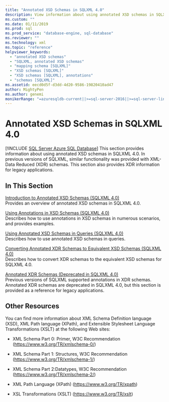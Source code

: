 ```yaml
---
title: "Annotated XSD Schemas in SQLXML 4.0"
description: View information about using annotated XSD schemas in SQLXML 4.0.
ms.custom: ""
ms.date: 01/11/2019
ms.prod: sql
ms.prod_service: "database-engine, sql-database"
ms.reviewer: ""
ms.technology: xml
ms.topic: "reference"
helpviewer_keywords: 
  - "annotated XSD schemas"
  - "SQLXML, annotated XSD schemas"
  - "mapping schema [SQLXML]"
  - "XSD schemas [SQLXML]"
  - "XSD schemas [SQLXML], annotations"
  - "schemas [SQLXML]"
ms.assetid: eecd0d5f-d3dd-4d20-9586-19820410ad47
author: MightyPen
ms.author: genemi
monikerRange: "=azuresqldb-current||>=sql-server-2016||>=sql-server-linux-2017||=azuresqldb-mi-current"
---
```

# Annotated XSD Schemas in SQLXML 4.0
[!INCLUDE [SQL Server Azure SQL Database](../../../includes/applies-to-version/sql-asdb.md)]
  This section provides information about using annotated XSD schemas in SQLXML 4.0. In previous versions of SQLXML, similar functionality was provided with XML-Data Reduced (XDR) schemas. This section also provides XDR information for legacy applications.  
  
## In This Section  
 [Introduction to Annotated XSD Schemas &#40;SQLXML 4.0&#41;](../../../relational-databases/sqlxml/annotated-xsd-schemas/introduction-to-annotated-xsd-schemas-sqlxml-4-0.md)  
 Provides an overview of annotated XSD schemas in SQLXML 4.0.  
  
 [Using Annotations in XSD Schemas &#40;SQLXML 4.0&#41;](../../../relational-databases/sqlxml-annotated-xsd-schemas-using/using-annotations-in-xsd-schemas-sqlxml-4-0.md)  
 Describes how to use annotations in XSD schemas in numerous scenarios, and provides examples.  
  
 [Using Annotated XSD Schemas in Queries &#40;SQLXML 4.0&#41;](../../../relational-databases/sqlxml/annotated-xsd-schemas/using-annotated-xsd-schemas-in-queries-sqlxml-4-0.md)  
 Describes how to use annotated XSD schemas in queries.  
  
 [Converting Annotated XDR Schemas to Equivalent XSD Schemas &#40;SQLXML 4.0&#41;](../../../relational-databases/sqlxml/annotated-xsd-schemas/converting-annotated-xdr-schemas-to-equivalent-xsd-schemas-sqlxml-4-0.md)  
 Describes how to convert XDR schemas to the equivalent XSD schemas for SQLXML 4.0.  
  
 [Annotated XDR Schemas &#40;Deprecated in SQLXML 4.0&#41;](../../../relational-databases/sqlxml/annotated-xsd-schemas/annotated-xdr-schemas-deprecated-in-sqlxml-4-0.md)  
 Previous versions of SQLXML supported annotations in XDR schemas. Annotated XDR schemas are deprecated in SQLXML 4.0, but this section is provided as a reference for legacy applications.  
  
## Other Resources  
 You can find more information about XML Schema Definition language (XSD), XML Path language (XPath), and Extensible Stylesheet Language Transformations (XSLT) at the following Web sites:  
  
-   XML Schema Part 0: Primer, W3C Recommendation (https://www.w3.org/TR/xmlschema-0/)  
  
-   XML Schema Part 1: Structures, W3C Recommendation (https://www.w3.org/TR/xmlschema-1/)  
  
-   XML Schema Part 2:Datatypes, W3C Recommendation (https://www.w3.org/TR/xmlschema-2/)  
  
-   XML Path Language (XPath) (https://www.w3.org/TR/xpath)  
  
-   XSL Transformations (XSLT) (https://www.w3.org/TR/xslt)  
  
  
